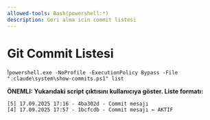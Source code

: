 ```yaml
---
allowed-tools: Bash(powershell:*)
description: Geri alma icin commit listesi
---
```


# Git Commit Listesi

!`powershell.exe -NoProfile -ExecutionPolicy Bypass -File ".claude\system\show-commits.ps1" list`

**ÖNEMLI: Yukarıdaki script çıktısını kullanıcıya göster. Liste formatı:**
```
[5] 17.09.2025 17:16 - 4ba302d - Commit mesajı
[4] 17.09.2025 17:57 - 1bcfcdb - Commit mesajı ← AKTIF
```
